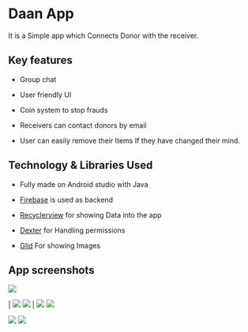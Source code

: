 # Daan App

It is a Simple app which Connects Donor with the receiver.

## Key features

- Group chat

- User friendly UI

- Coin system to stop frauds

- Receivers can contact donors by email

- User can easily remove their Items If they have changed their mind.


## Technology & Libraries Used

- Fully made on Android studio with Java

- [Firebase](https://firebase.google.com/) is used as backend
- [Recyclerview](https://github.com/raghvendra240/Daan/new/master?readme=1) for showing Data into the app

- [Dexter](https://github.com/Karumi/Dexter) for Handling permissions

- [Glid](https://github.com/bumptech/glide) For showing Images

## App screenshots


<img src="https://user-images.githubusercontent.com/55599280/108591706-11707680-7390-11eb-8c1e-180c3d197d77.jpg">

| <img src="https://user-images.githubusercontent.com/55599280/108591189-71195280-738d-11eb-98e1-679ea9a8519a.jpg"> 
                      <img src="https://user-images.githubusercontent.com/55599280/108591191-72e31600-738d-11eb-848b-81748b3abb40.jpg"> |
<img src="https://user-images.githubusercontent.com/55599280/108591193-74acd980-738d-11eb-8cae-9330ffa3625c.jpg"> 
 <img src="https://user-images.githubusercontent.com/55599280/108591194-76769d00-738d-11eb-9f51-7af6df5d9184.jpg)"> 


<img src="https://user-images.githubusercontent.com/55599280/108591196-78406080-738d-11eb-9da3-da785419ad2e.jpg">

<img src="https://user-images.githubusercontent.com/55599280/108591199-79718d80-738d-11eb-8b03-ae746c242e60.jpg">

